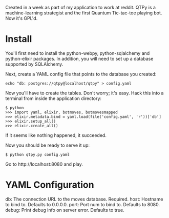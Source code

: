 Created in a week as part of my application to work at reddit.  QTPy is a
machine-learning strategist and the first Quantum Tic-tac-toe playing bot.
Now it's GPL'd.


# Install

You'll first need to install the python-webpy, python-sqlalchemy and
python-elixir packages.  In addition, you will need to set up a database
supported by SQLAlchemy.

Next, create a YAML config file that points to the database you created:

    echo "db: postgres://qtpy@localhost/qtpy" > config.yaml

Now you'll have to create the tables.  Don't worry; it's easy.  Hack this
into a terminal from inside the application directory:

    $ python
    >>> import yaml, elixir, botmoves, botmovesmapped
    >>> elixir.metadata.bind = yaml.load(file('config.yaml', 'r'))['db']
    >>> elixir.setup_all()
    >>> elixir.create_all()

If it seems like nothing happened, it succeeded.

Now you should be ready to serve it up:

    $ python qtpy.py config.yaml

Go to http://localhost:8080 and play.


# YAML Configuration

db:  The connection URL to the moves database.  Required.
host:  Hostname to bind to.  Defaults to 0.0.0.0.
port:  Port num to bind to.  Defaults to 8080.
debug:  Print debug info on server error.  Defaults to true.
